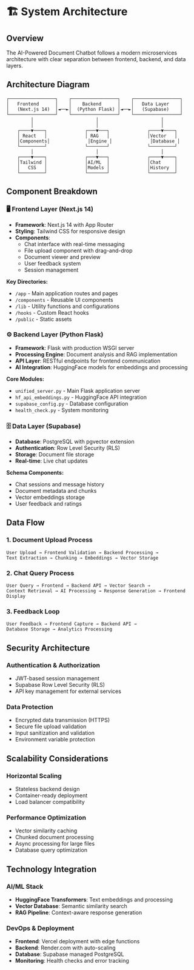 # 🏗️ System Architecture

## Overview

The AI-Powered Document Chatbot follows a modern microservices architecture with clear separation between frontend, backend, and data layers.

## Architecture Diagram

```
┌─────────────────┐    ┌─────────────────┐    ┌─────────────────┐
│   Frontend      │    │    Backend      │    │   Data Layer    │
│   (Next.js 14)  │◄──►│  (Python Flask) │◄──►│   (Supabase)    │
└─────────────────┘    └─────────────────┘    └─────────────────┘
         │                       │                       │
         │                       │                       │
    ┌────▼────┐              ┌───▼───┐              ┌────▼────┐
    │ React   │              │ RAG   │              │Vector   │
    │Components│              │Engine │              │Database │
    └─────────┘              └───────┘              └─────────┘
         │                       │                       │
    ┌────▼────┐              ┌───▼───┐              ┌────▼────┐
    │Tailwind │              │AI/ML  │              │Chat     │
    │   CSS   │              │Models │              │History  │
    └─────────┘              └───────┘              └─────────┘
```

## Component Breakdown

### 🖥️ Frontend Layer (Next.js 14)

- **Framework**: Next.js 14 with App Router
- **Styling**: Tailwind CSS for responsive design
- **Components**:
  - Chat interface with real-time messaging
  - File upload component with drag-and-drop
  - Document viewer and preview
  - User feedback system
  - Session management

**Key Directories:**

- `/app` - Main application routes and pages
- `/components` - Reusable UI components
- `/lib` - Utility functions and configurations
- `/hooks` - Custom React hooks
- `/public` - Static assets

### ⚙️ Backend Layer (Python Flask)

- **Framework**: Flask with production WSGI server
- **Processing Engine**: Document analysis and RAG implementation
- **API Layer**: RESTful endpoints for frontend communication
- **AI Integration**: HuggingFace models for embeddings and processing

**Core Modules:**

- `unified_server.py` - Main Flask application server
- `hf_api_embeddings.py` - HuggingFace API integration
- `supabase_config.py` - Database configuration
- `health_check.py` - System monitoring

### 🗄️ Data Layer (Supabase)

- **Database**: PostgreSQL with pgvector extension
- **Authentication**: Row Level Security (RLS)
- **Storage**: Document file storage
- **Real-time**: Live chat updates

**Schema Components:**

- Chat sessions and message history
- Document metadata and chunks
- Vector embeddings storage
- User feedback and ratings

## Data Flow

### 1. Document Upload Process

```
User Upload → Frontend Validation → Backend Processing →
Text Extraction → Chunking → Embeddings → Vector Storage
```

### 2. Chat Query Process

```
User Query → Frontend → Backend API → Vector Search →
Context Retrieval → AI Processing → Response Generation → Frontend Display
```

### 3. Feedback Loop

```
User Feedback → Frontend Capture → Backend API →
Database Storage → Analytics Processing
```

## Security Architecture

### Authentication & Authorization

- JWT-based session management
- Supabase Row Level Security (RLS)
- API key management for external services

### Data Protection

- Encrypted data transmission (HTTPS)
- Secure file upload validation
- Input sanitization and validation
- Environment variable protection

## Scalability Considerations

### Horizontal Scaling

- Stateless backend design
- Container-ready deployment
- Load balancer compatibility

### Performance Optimization

- Vector similarity caching
- Chunked document processing
- Async processing for large files
- Database query optimization

## Technology Integration

### AI/ML Stack

- **HuggingFace Transformers**: Text embeddings and processing
- **Vector Database**: Semantic similarity search
- **RAG Pipeline**: Context-aware response generation

### DevOps & Deployment

- **Frontend**: Vercel deployment with edge functions
- **Backend**: Render.com with auto-scaling
- **Database**: Supabase managed PostgreSQL
- **Monitoring**: Health checks and error tracking
